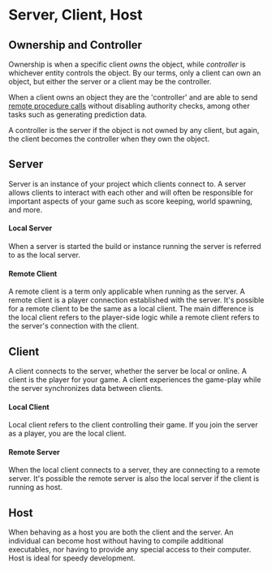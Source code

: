# Server, Client, Host

## Ownership and Controller <a href="#server-and-host" id="server-and-host"></a>

Ownership is when a specific client _owns_ the object, while _controller_ is whichever entity controls the object. By our terms, only a client can own an object, but either the server or a client may be the controller.

When a client owns an object they are the 'controller' and are able to send [remote procedure calls](../../features/network-communication/remote-procedure-calls.md) without disabling authority checks, among other tasks such as generating prediction data.

A controller is the server if the object is not owned by any client, but again, the client becomes the controller when they own the object.

## Server <a href="#server-and-host" id="server-and-host"></a>

Server is an instance of your project which clients connect to. A server allows clients to interact with each other and will often be responsible for important aspects of your game such as score keeping, world spawning, and more.

#### Local Server

When a server is started the build or instance running the server is referred to as the local server.

#### Remote Client

A remote client is a term only applicable when running as the server. A remote client is a player connection established with the server. It's possible for a remote client to be the same as a local client. The main difference is the local client refers to the player-side logic while a remote client refers to the server's connection with the client.

## Client <a href="#server-and-host" id="server-and-host"></a>

A client connects to the server, whether the server be local or online. A client is the player for your game. A client experiences the game-play while the server synchronizes data between clients.

#### Local Client

Local client refers to the client controlling their game. If you join the server as a player, you are the local client.

#### Remote Server

When the local client connects to a server, they are connecting to a remote server. It's possible the remote server is also the local server if the client is running as host.

## Host <a href="#server-and-host" id="server-and-host"></a>

When behaving as a host you are both the client and the server. An individual can become host without having to compile additional executables, nor having to provide any special access to their computer. Host is ideal for speedy development.
